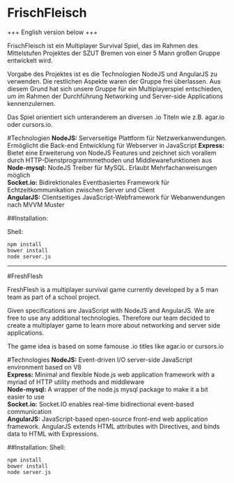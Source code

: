 # FrischFleisch

+++ English version below +++

FrischFleisch ist ein Multiplayer Survival Spiel, das im Rahmen des Mittelstufen Projektes der SZUT Bremen von einer 5 Mann großen Gruppe entwickelt wird.

Vorgabe des Projektes ist es die Technologien NodeJS und AngularJS zu verwenden. Die restlichen Aspekte waren der Gruppe frei überlassen.
Aus diesem Grund hat sich unsere Gruppe für ein Multiplayerspiel entschieden, um im Rahmen der Durchführung Networking und Server-side Applications kennenzulernen.

Das Spiel orientiert sich unteranderem an diversen .io Titeln wie z.B. agar.io oder cursors.io.

#Technologien
**NodeJS:** Serverseitige Plattform für Netzwerkanwendungen. Ermöglicht die Back-end Entwicklung für Webserver in JavaScript
**Express:** Bietet eine Erweiterung von NodeJS Features und zeichnet sich vorallem durch HTTP-Dienstprogrammmethoden und Middlewarefunktionen aus  
**Node-mysql:** NodeJS Treiber für MySQL. Erlaubt Mehrfachanweisungen möglich  
**Socket.io:** Bidirektionales Eventbasiertes Framework für Echtzeitkommunikation zwischen Server und Client  
**AngularJS:** Clientseitiges JavaScript-Webframework für Webanwendungen nach MVVM Muster  

##Installation:

Shell:
  ```
npm install
bower install
node server.js
  ```

---

#FreshFlesh

FreshFlesh is a multiplayer survival game currently developed by a 5 man team as part of a school project.

Given specifications are JavaScript with NodeJS and AngularJS. We are free to use any additional technologies.
Therefore our team decided to create a multiplayer game to learn more about networking and server side applications.

The game idea is based on some famouse .io titles like agar.io or cursors.io

#Technologies
**NodeJS:** Event-driven I/O server-side JavaScript environment based on V8  
**Express:** Minimal and flexible Node.js web application framework with a myriad of HTTP utility methods and middleware  
**Node-mysql:** A wrapper of the node.js mysql package to make it a bit easier to use  
**Socket.io:** Socket.IO enables real-time bidirectional event-based communication  
**AngularJS:** JavaScript-based open-source front-end web application framework. AngularJS extends HTML attributes with Directives, and binds data to HTML with Expressions.  

##Installation:
Shell:
  ```
npm install
bower install
node server.js
  ```
